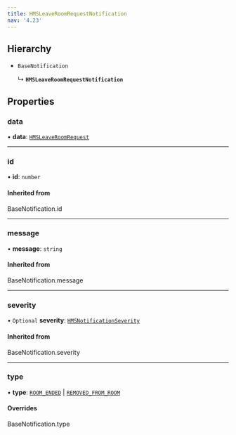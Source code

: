```yaml
---
title: HMSLeaveRoomRequestNotification
nav: '4.23'
---
```


## Hierarchy

- `BaseNotification`

  ↳ **`HMSLeaveRoomRequestNotification`**

## Properties

### data

• **data**: [`HMSLeaveRoomRequest`](/api-reference/javascript/v2/interfaces/HMSLeaveRoomRequest)

---

### id

• **id**: `number`

#### Inherited from

BaseNotification.id

---

### message

• **message**: `string`

#### Inherited from

BaseNotification.message

---

### severity

• `Optional` **severity**: [`HMSNotificationSeverity`](/api-reference/javascript/v2/enums/HMSNotificationSeverity)

#### Inherited from

BaseNotification.severity

---

### type

• **type**: [`ROOM_ENDED`](/api-reference/javascript/v2/enums/HMSNotificationTypes#room_ended) \| [`REMOVED_FROM_ROOM`](/api-reference/javascript/v2/enums/HMSNotificationTypes#removed_from_room)

#### Overrides

BaseNotification.type

